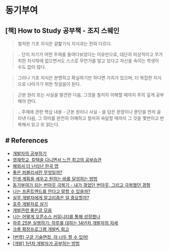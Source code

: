 # 동기부여

## [책] How to Study 공부책 - 조지 스웨인
> 철저한 기초 지식은 겉핥기식 지식과는 전혀 다르다.

> .. 단지 자기가 어떤 주제를 들여다보았다는 이유만으로, 대단히 피상적이고 무가치한 지식밖에 없으면서도 스스로 무언가를 알고 있다고 자신을 속이는 학생이 수도 없이 많다.

> 그러나 기초 지식은 분명하고 확실하기만 하다면 가치가 있으며, 더 복잡한 지식으로 나아가기 위한 첫걸음이 된다. 

> 근본 원리 또는 사실을 발견한 다음, 그것을 철저히 이해할 때까지 주의 깊게 공부해야 한다.

> .. 주제에 관한 핵심 내용 - 근본 원리나 사실 - 을 담은 문장이나 문단을 먼저 골라낸 다음, 그 의미를 완전히 이해하고 철저히 숙달할 때까지 그 것을 몇번이고 반복해서 읽고 또 읽는다.



## # References
- [개발자의 공부하기](https://devjang.github.io/2019/08/25/2019-08-25-learning-developer/)
- [영재학교, 칼텍을 다니면서 느낀 최고의 공부습관](https://blog.naver.com/todd0522/10173673554)
- [해외서 더 난리난 한국 앱](https://1boon.kakao.com/jobsN/5e4a53a77391205c8a52e2fb?view=katalk)
- [좋은 퍼블리셔란 무엇일까?](https://woowabros.github.io/woowabros/2016/07/15/good_publisher.html)
- [인생 계획을 세우고 원하는 바를 달성하는 방법](https://evernote.com/blog/ko/how-to-make-a-plan/)
- [동기부여가 되는 번아웃 극복기 - 내가 겪었던 번아웃, 그리고 극복했던 경험](https://evan-moon.github.io/2019/09/23/how-to-overcome-burnout/)
- [나는 프론트엔드를 안다고 말할 수 있을까?](https://evan-moon.github.io/2020/03/02/what-is-knowing/)
- [실무 개발자에게 알고리즘은 덜 중요할까?](https://medium.com/@ghilbut/%EC%8B%A4%EB%AC%B4-%EA%B0%9C%EB%B0%9C%EC%9E%90%EC%97%90%EA%B2%8C-%EC%95%8C%EA%B3%A0%EB%A6%AC%EC%A6%98%EC%9D%80-%EB%8D%9C-%EC%A4%91%EC%9A%94%ED%95%A0%EA%B9%8C-fcbab7f87074)
- [호주 개발자로 살기](https://edykim.com/ko/category/life-in-australia/)
- [개발관련 좋은글 모음](https://github.com/YouTaekJung/dev-collection)
- [나는 어떻게 오픈소스 커뮤니티를 통해 성장했나](https://blog.cometkim.kr/posts/mattermost-contribution/how-i-grow-up-with-mattermost-community/)
- [하루 25분 실행하기: 하루를 대하는 14년차 개발자의 자세](https://blog.shiren.dev/2020-09-07/?fbclid=IwAR1ZzmlQS5Zimlqa1YjyPViqZcqoxNqg6sgjHaDSzvTxtdddbFKcaPsPz7E)
- [크롬 확장프로그램 개발⛏️ 회고](https://zuminternet.github.io/Zum-Chrome-Extension/)
- [[번역] 구글 기술면접, 야 너두 할 수 있어!](https://baeharam.netlify.app/posts/interview/%EA%B5%AC%EA%B8%80-%EA%B8%B0%EC%88%A0-%EB%A9%B4%EC%A0%91-%EC%95%BC-%EB%84%88%EB%91%90-%ED%95%A0-%EC%88%98-%EC%9E%88%EC%96%B4!)
- [[개발] 1년차 개발자가 공부하는 방법](https://medium.com/react-native-seoul/%EA%B0%9C%EB%B0%9C-1%EB%85%84%EC%B0%A8-%EA%B0%9C%EB%B0%9C%EC%9E%90%EA%B0%80-%EA%B3%B5%EB%B6%80%ED%95%98%EB%8A%94-%EB%B0%A9%EB%B2%95-5e432779f779)
